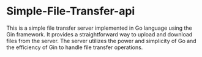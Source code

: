 # Simple-File-Transfer-api
This is a simple file transfer server implemented in Go language using the Gin framework. It provides a straightforward way to upload and download files from the server. The server utilizes the power and simplicity of Go and the efficiency of Gin to handle file transfer operations.
